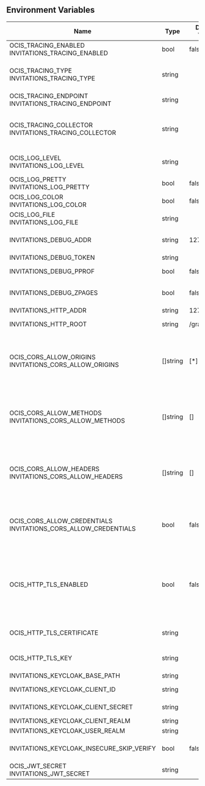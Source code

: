 ## Environment Variables

| Name | Type | Default Value | Description |
|------|------|---------------|-------------|
| OCIS_TRACING_ENABLED<br/>INVITATIONS_TRACING_ENABLED | bool | false | Activates tracing.|
| OCIS_TRACING_TYPE<br/>INVITATIONS_TRACING_TYPE | string |  | The type of tracing. Defaults to "", which is the same as "jaeger". Allowed tracing types are "jaeger" and "" as of now.|
| OCIS_TRACING_ENDPOINT<br/>INVITATIONS_TRACING_ENDPOINT | string |  | The endpoint of the tracing agent.|
| OCIS_TRACING_COLLECTOR<br/>INVITATIONS_TRACING_COLLECTOR | string |  | The HTTP endpoint for sending spans directly to a collector, i.e. http://jaeger-collector:14268/api/traces. Only used if the tracing endpoint is unset.|
| OCIS_LOG_LEVEL<br/>INVITATIONS_LOG_LEVEL | string |  | The log level. Valid values are: "panic", "fatal", "error", "warn", "info", "debug", "trace".|
| OCIS_LOG_PRETTY<br/>INVITATIONS_LOG_PRETTY | bool | false | Activates pretty log output.|
| OCIS_LOG_COLOR<br/>INVITATIONS_LOG_COLOR | bool | false | Activates colorized log output.|
| OCIS_LOG_FILE<br/>INVITATIONS_LOG_FILE | string |  | The path to the log file. Activates logging to this file if set.|
| INVITATIONS_DEBUG_ADDR | string | 127.0.0.1:0 | Bind address of the debug server, where metrics, health, config and debug endpoints will be exposed.|
| INVITATIONS_DEBUG_TOKEN | string |  | Token to secure the metrics endpoint.|
| INVITATIONS_DEBUG_PPROF | bool | false | Enables pprof, which can be used for profiling.|
| INVITATIONS_DEBUG_ZPAGES | bool | false | Enables zpages, which can be used for collecting and viewing in-memory traces.|
| INVITATIONS_HTTP_ADDR | string | 127.0.0.1:0 | The bind address of the HTTP service.|
| INVITATIONS_HTTP_ROOT | string | /graph/v1.0 | Subdirectory that serves as the root for this HTTP service.|
| OCIS_CORS_ALLOW_ORIGINS<br/>INVITATIONS_CORS_ALLOW_ORIGINS | []string | [*] | A comma-separated list of allowed CORS origins. See following chapter for more details: *Access-Control-Allow-Origin* at https://developer.mozilla.org/en-US/docs/Web/HTTP/Headers/Access-Control-Allow-Origin|
| OCIS_CORS_ALLOW_METHODS<br/>INVITATIONS_CORS_ALLOW_METHODS | []string | [] | A comma-separated list of allowed CORS methods. See following chapter for more details: *Access-Control-Request-Method* at https://developer.mozilla.org/en-US/docs/Web/HTTP/Headers/Access-Control-Request-Method|
| OCIS_CORS_ALLOW_HEADERS<br/>INVITATIONS_CORS_ALLOW_HEADERS | []string | [] | A comma-separated list of allowed CORS headers. See following chapter for more details: *Access-Control-Request-Headers* at https://developer.mozilla.org/en-US/docs/Web/HTTP/Headers/Access-Control-Request-Headers.|
| OCIS_CORS_ALLOW_CREDENTIALS<br/>INVITATIONS_CORS_ALLOW_CREDENTIALS | bool | false | Allow credentials for CORS.See following chapter for more details: *Access-Control-Allow-Credentials* at https://developer.mozilla.org/en-US/docs/Web/HTTP/Headers/Access-Control-Allow-Credentials.|
| OCIS_HTTP_TLS_ENABLED | bool | false | Activates TLS for the http based services using the server certifcate and key configured via OCIS_HTTP_TLS_CERTIFICATE and OCIS_HTTP_TLS_KEY. If OCIS_HTTP_TLS_CERTIFICATE is not set a temporary server certificate is generated - to be used with PROXY_INSECURE_BACKEND=true.|
| OCIS_HTTP_TLS_CERTIFICATE | string |  | Path/File name of the TLS server certificate (in PEM format) for the http services.|
| OCIS_HTTP_TLS_KEY | string |  | Path/File name for the TLS certificate key (in PEM format) for the server certificate to use for the http services.|
| INVITATIONS_KEYCLOAK_BASE_PATH | string |  | The URL to access keycloak.|
| INVITATIONS_KEYCLOAK_CLIENT_ID | string |  | The client id to authenticate with keycloak.|
| INVITATIONS_KEYCLOAK_CLIENT_SECRET | string |  | The client secret to use in authentication.|
| INVITATIONS_KEYCLOAK_CLIENT_REALM | string |  | The realm the client is defined in.|
| INVITATIONS_KEYCLOAK_USER_REALM | string |  | The realm users are defined.|
| INVITATIONS_KEYCLOAK_INSECURE_SKIP_VERIFY | bool | false | Disable TLS certificate validation for Keycloak connections. Do not set this in production environments.|
| OCIS_JWT_SECRET<br/>INVITATIONS_JWT_SECRET | string |  | The secret to mint and validate jwt tokens.|